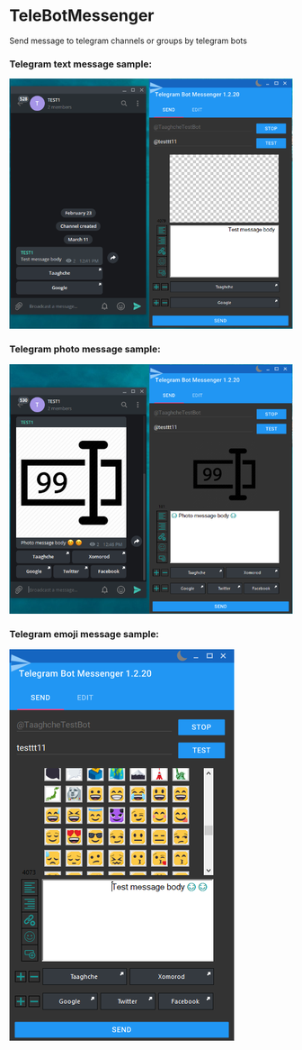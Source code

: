 # TeleBotMessenger
Send message to telegram channels or groups by telegram bots

### Telegram text message sample:
![text message](https://github.com/Behzadkhosravifar/TeleBotMessenger/raw/master/img/TextMessage.PNG)

### Telegram photo message sample:
![text message](https://github.com/Behzadkhosravifar/TeleBotMessenger/raw/master/img/PhotoMessage.PNG)

### Telegram emoji message sample:
![text message](https://github.com/Behzadkhosravifar/TeleBotMessenger/raw/master/img/emoji.png)
